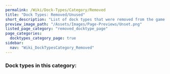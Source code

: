 ```yaml
---
permalink: /Wiki/Dock-Types/Category/Removed
title: "Dock Types: Removed/Unused"
short_description: "List of dock types that were removed from the game or are unused but are still in the game"
preview_image_path: "/Assets/Images/Page-Previews/Unset.png"
listed_page_category: "removed_docktype_page"
page_categories:
  docktypes_category_page: true
sidebar:
  nav: "Wiki_DockTypesCategory_Removed"
---
```


### Dock types in this category:
